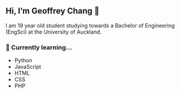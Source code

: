 ## Hi, I’m Geoffrey Chang 👋 

I am 19 year old student studying towards a Bachelor of Engineering (EngSci) at the University of Auckland.

### 🌱 Currently learning...
* Python
* JavaScript
* HTML
* CSS
* PHP




<!---
GeoffreyChang/GeoffreyChang is a ✨ special ✨ repository because its `README.md` (this file) appears on your GitHub profile.
You can click the Preview link to take a look at your changes.
--->
